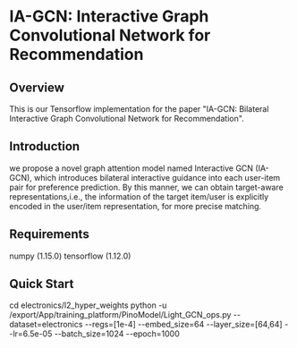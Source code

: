 # IA-GCN: Interactive Graph Convolutional Network for Recommendation

## Overview
This is our Tensorflow implementation for the paper "IA-GCN: Bilateral Interactive Graph Convolutional Network for Recommendation".

## Introduction 
we propose a novel graph attention model named Interactive GCN (IA-GCN), which introduces bilateral interactive guidance into each user-item pair for preference prediction. By this manner, we can obtain target-aware representations,i.e., the information of the target item/user is explicitly encoded in the user/item representation, for more precise matching. 

## Requirements
numpy (1.15.0)
tensorflow (1.12.0)

## Quick Start
cd electronics/l2_hyper_weights
python -u /export/App/training_platform/PinoModel/Light_GCN_ops.py --dataset=electronics --regs=[1e-4] --embed_size=64 --layer_size=[64,64] --lr=6.5e-05 --batch_size=1024 --epoch=1000
